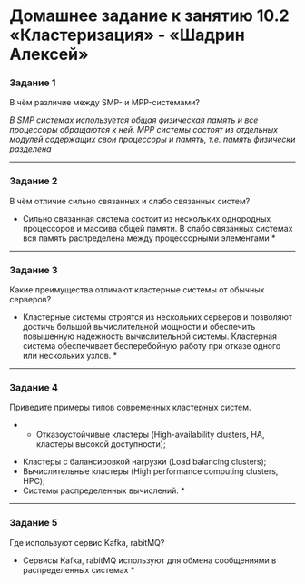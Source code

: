 # Домашнее задание к занятию 10.2 «Кластеризация» - «Шадрин Алексей»

### Задание 1

В чём различие между SMP- и MPP-системами?

*В SMP системах используется общая физическая память и все процессоры обращаются к ней. MPP системы состоят из отдельных модулей содержащих свои процессоры и память, т.е. память физически разделена*

---

### Задание 2

В чём отличие сильно связанных и слабо связанных систем?

* Сильно связанная система состоит из нескольких однородных процессоров и массива общей памяти. В слабо связанных системах вся память распределена между процессорными элементами *

---

### Задание 3

Какие преимущества отличают кластерные системы от обычных серверов?

* Кластерные системы строятся из нескольких серверов и позволяют достичь большой вычислительной мощности и обеспечить повышенную надежность вычислительной системы. Кластерная система обеспечивает бесперебойную работу при отказе одного или нескольких узлов. *

---

### Задание 4

Приведите примеры типов современных кластерных систем.

* - Отказоустойчивые кластеры (High-availability clusters, HA, кластеры высокой доступности);
- Кластеры с балансировкой нагрузки (Load balancing clusters);
- Вычислительные кластеры (High performance computing clusters, HPC);
- Системы распределенных вычислений. *

---

### Задание 5

Где используют сервис Kafka, rabitMQ?

* Сервисы Kafka, rabitMQ используют для обмена сообщениями в распределенных системах   *